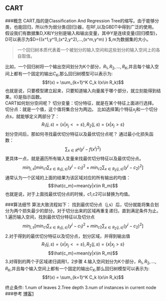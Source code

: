 ## CART
###概念
CART,指的是Classification And Regression Tree的缩写。由于能够分类，也能回归，所以作为弱分类(回归)器，在RF,以及GBDT中得到广泛的使用。
假设我们有数据集D,X和Y分别是输入和输出变量，其中Y是连续变量(回归模型)，D可以表示为$D=\{(x^1,y^1),(x^2,y^2),...,(x^m,y^m) \} $,m为数据集的大小。
>一个回归树本质代表着一个被划分的输入空间和这些划分的输入空间上的各自取值。

比如，一个回归树将一个输出空间划分为K个部分，$R_1,R_2,...,R_K$,并且每个输入空间上都有一个固定的输出$C_K$,那么回归树模型可以表示为:
$$f(x) = \sum_{k=1}^K C_k I(x\in R_k)$$
也就是说，只要模型建立起来，只要知道输入向量属于哪个部分，就立刻能得到结果。I()是指示函数。  
CART如何划分空间呢？
切分变量：切分特征，就是在某个特征上面进行选择。
切分点：就是一个值，这个值将集合分为两边。
比如选择第j个特征$x_j$和一个切分点s，就能够定义两部分了：
$$R_1(j,s)=\{ x|x_j<=s \},R_2(j,s)=\{ x|x_j>s \}$$
划分空间后，那如何寻找最优切分特征以及最优切分点呢？
通过最小化损失函数：
$$\sum_{x\in R^k} (y^i-f(x^i)^2)$$
更具体一点，就是遍历所有输入变量来找最优切分特征以及最优切分点。
$$min_{j,s} [min_{c1}\sum_{x\in R_1(j,s)} (y^i-c_1)^2+min_{c2}\sum_{x\in R_2(j,s)} (y^i-c_2)^2]$$
通常认为一个区域的上面的结果为该区域对应的所有输出的均值：
$$\hat{c_m}=mean(y|x\in R_m)$$
也就是说，对于上面找最优切分点的时候，c1,c2可以替换为均值。

###算法细节
算法大致流程如下：
找到最优切分点（j,s）后，切分就能将集合划分为两个损失最少的部分。对于切分出来的区域再重复递归，直到满足条件为止。
1.遍历输入空间，找到最优切分特征以及切分点
$$min_{j,s} [min_{c1}\sum_{x\in R_1(j,s)} (y^i-c_1)^2+min_{c2}\sum_{x\in R_2(j,s)} (y^i-c_2)^2]$$
2.对于得到的最优切分特征以及切分点，划分区域，并得到输出值
$$R_1(j,s)=\{ x|x_j<=s \},R_2(j,s)=\{ x|x_j>s \}$$
$$\hat{c_m}=mean(y|x\in R_m)$$
3.对得到的两个子区域递归调用1，2步骤
4.输入空间划分为K个部分，$R_1,R_2,...,R_K$,并且每个输入空间上都有一个固定的输出$C_K$,那么回归树模型可以表示为:
$$f(x) = \sum_{k=1}^K C_k I(x\in R_k)$$

终止条件:
1.num of leaves
2.Tree depth
3.num of instances in current node
###参考
[博客1](http://blog.csdn.net/xierhacker/article/details/64439601)

